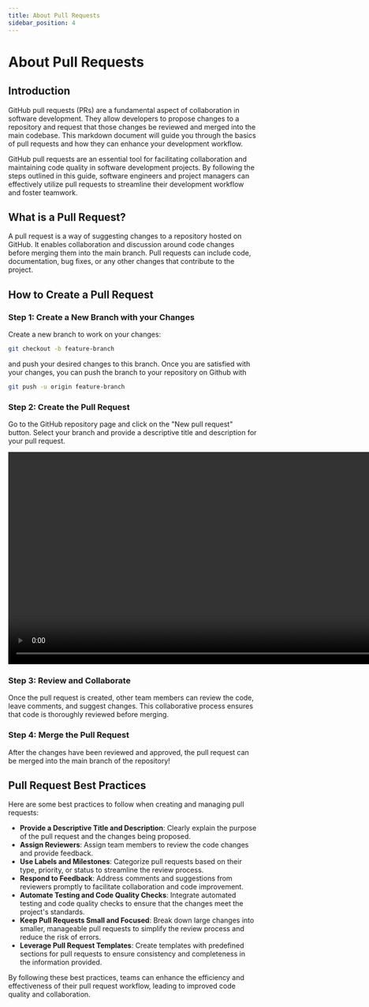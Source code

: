 ```yaml
---
title: About Pull Requests
sidebar_position: 4
---
```


# About Pull Requests

## Introduction

GitHub pull requests (PRs) are a fundamental aspect of collaboration in software development. They allow developers to propose changes to a repository and request that those changes be reviewed and merged into the main codebase. This markdown document will guide you through the basics of pull requests and how they can enhance your development workflow.

GitHub pull requests are an essential tool for facilitating collaboration and maintaining code quality in software development projects. By following the steps outlined in this guide, software engineers and project managers can effectively utilize pull requests to streamline their development workflow and foster teamwork.

## What is a Pull Request?

A pull request is a way of suggesting changes to a repository hosted on GitHub. It enables collaboration and discussion around code changes before merging them into the main branch. Pull requests can include code, documentation, bug fixes, or any other changes that contribute to the project.

## How to Create a Pull Request

### Step 1: Create a New Branch with your Changes

Create a new branch to work on your changes:

```bash
git checkout -b feature-branch
```

and push your desired changes to this branch. Once you are satisfied with your changes, you can push the branch to your repository on Github with

```bash
git push -u origin feature-branch
```

### Step 2: Create the Pull Request

Go to the GitHub repository page and click on the "New pull request" button. Select your branch and provide a descriptive title and description for your pull request.

<!-- ![](/img/pull_request.mp4) -->

<video width="900" height="430" controls>
  <source src="/img/pull_request.mp4" type="video/mp4" />
  Your browser does not support the video tag.
</video>

### Step 3: Review and Collaborate

Once the pull request is created, other team members can review the code, leave comments, and suggest changes. This collaborative process ensures that code is thoroughly reviewed before merging.

### Step 4: Merge the Pull Request

After the changes have been reviewed and approved, the pull request can be merged into the main branch of the repository!

## Pull Request Best Practices

Here are some best practices to follow when creating and managing pull requests:

- **Provide a Descriptive Title and Description**: Clearly explain the purpose of the pull request and the changes being proposed.
- **Assign Reviewers**: Assign team members to review the code changes and provide feedback.
- **Use Labels and Milestones**: Categorize pull requests based on their type, priority, or status to streamline the review process.
- **Respond to Feedback**: Address comments and suggestions from reviewers promptly to facilitate collaboration and code improvement.
- **Automate Testing and Code Quality Checks**: Integrate automated testing and code quality checks to ensure that the changes meet the project's standards.
- **Keep Pull Requests Small and Focused**: Break down large changes into smaller, manageable pull requests to simplify the review process and reduce the risk of errors.
- **Leverage Pull Request Templates**: Create templates with predefined sections for pull requests to ensure consistency and completeness in the information provided.

By following these best practices, teams can enhance the efficiency and effectiveness of their pull request workflow, leading to improved code quality and collaboration.
